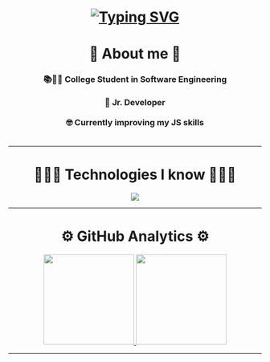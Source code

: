 <h1 align="center">
  <a href="https://git.io/typing-svg"><img src="https://readme-typing-svg.demolab.com?font=Lora&size=35&duration=3000&pause=2000&color=000000&center=true&vCenter=true&random=false&width=435&lines=%F0%9F%91%8B+Hello%2C+I+am+Manuel!+%F0%9F%91%8B" alt="Typing SVG" /></a>
</h1>

<h1 align="center">
  👀 About me 👀
  <br>
</h1>

<h3 align="center">
  📚👨‍💻 College Student in Software Engineering<br><br>
  🚁 Jr. Developer<br><br>
  🤓 Currently improving my JS skills<br><br>
  <hr>
</h3>

<h1 align="center">
  👨🏻‍💻 Technologies I know 👨🏻‍💻
</h1>

<p align="center">
  <a href="https://skillicons.dev">
    <img src="https://skillicons.dev/icons?i=java,py,html,css,js,androidstudio,cpp,bootstrap,arduino,figma,firebase,git,github,idea,kotlin,mongodb,mysql,notion,ps,postman,r,sklearn,tensorflow,vscode&perline=12" />
  </a>
</p>
<hr>

<h1 align="center">
  ⚙️ GitHub Analytics ⚙️
</h1>

<!--
<p align="center">
<a href="https://github.com/ManyFlez162">
  <img height="180em" src="https://github-readme-stats-eight-theta.vercel.app/api?username=ManyFlez162&show_icons=true&theme=algolia&include_all_commits=true&count_private=true"/>
  <img height="180em" src="https://github-readme-stats-eight-theta.vercel.app/api/top-langs/?username=ManyFlez162&layout=compact&langs_count=8&theme=algolia"/>
</a>
</p>
-->

<p align="center">
<a href="https://github.com/ManyFlez162">
  <img height="180em" src="https://github-readme-stats.vercel.app/api?username=ManyFlez162&show_icons=true&theme=transparent"/>
  <img height="180em" src="https://github-readme-stats.vercel.app/api/top-langs/?username=ManyFlez162&layout=donut"/>
</a>
</p>
<hr>

